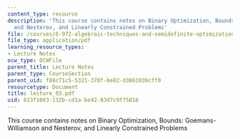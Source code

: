 ```yaml
---
content_type: resource
description: 'This course contains notes on Binary Optimization, Bounds: Goemans-Williamson
  and Nesterov, and Linearly Constrained Problems'
file: /courses/6-972-algebraic-techniques-and-semidefinite-optimization-spring-2006/813f1063132bcd1abe4283d7c9f75816_lecture_03.pdf
file_type: application/pdf
learning_resource_types:
- Lecture Notes
ocw_type: OCWFile
parent_title: Lecture Notes
parent_type: CourseSection
parent_uid: f88c71c5-5321-378f-be82-d3863039cff0
resourcetype: Document
title: lecture_03.pdf
uid: 813f1063-132b-cd1a-be42-83d7c9f75816
---
```

This course contains notes on Binary Optimization, Bounds: Goemans-Williamson and Nesterov, and Linearly Constrained Problems

